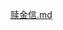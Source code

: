 [赎金信.md](https://github.com/ZHmQAQ/C-startup/blob/main/leetcode/%E6%96%B0%E6%89%8B%E6%9D%91/383_%E8%B5%8E%E9%87%91%E4%BF%A1.md)